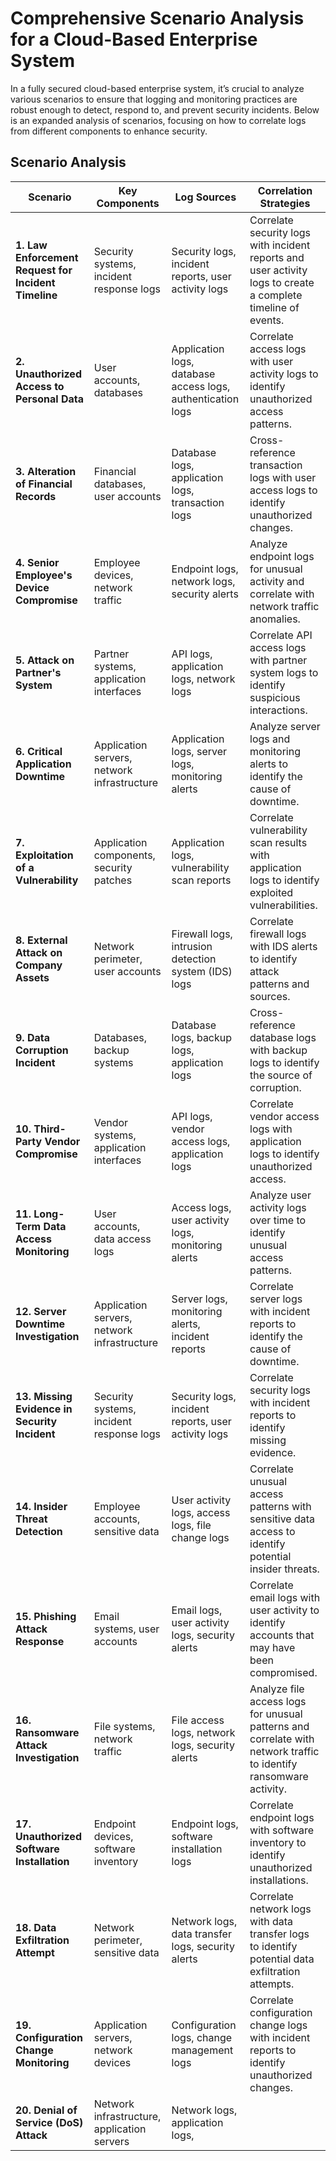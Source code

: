 # Comprehensive Scenario Analysis for a Cloud-Based Enterprise System

In a fully secured cloud-based enterprise system, it’s crucial to analyze various scenarios to ensure that logging and monitoring practices are robust enough to detect, respond to, and prevent security incidents. Below is an expanded analysis of scenarios, focusing on how to correlate logs from different components to enhance security.

## Scenario Analysis

| **Scenario**                                                                 | **Key Components**                          | **Log Sources**                               | **Correlation Strategies**                                                                 |
|-------------------------------------------------------------------------------|--------------------------------------------|------------------------------------------------|---------------------------------------------------------------------------------------------|
| **1. Law Enforcement Request for Incident Timeline**                          | Security systems, incident response logs   | Security logs, incident reports, user activity logs | Correlate security logs with incident reports and user activity logs to create a complete timeline of events. |
| **2. Unauthorized Access to Personal Data**                                   | User accounts, databases                   | Application logs, database access logs, authentication logs | Correlate access logs with user activity logs to identify unauthorized access patterns.     |
| **3. Alteration of Financial Records**                                        | Financial databases, user accounts         | Database logs, application logs, transaction logs | Cross-reference transaction logs with user access logs to identify unauthorized changes.    |
| **4. Senior Employee's Device Compromise**                                    | Employee devices, network traffic          | Endpoint logs, network logs, security alerts   | Analyze endpoint logs for unusual activity and correlate with network traffic anomalies.     |
| **5. Attack on Partner's System**                                            | Partner systems, application interfaces     | API logs, application logs, network logs       | Correlate API access logs with partner system logs to identify suspicious interactions.      |
| **6. Critical Application Downtime**                                         | Application servers, network infrastructure | Application logs, server logs, monitoring alerts | Analyze server logs and monitoring alerts to identify the cause of downtime.                |
| **7. Exploitation of a Vulnerability**                                        | Application components, security patches   | Application logs, vulnerability scan reports   | Correlate vulnerability scan results with application logs to identify exploited vulnerabilities. |
| **8. External Attack on Company Assets**                                      | Network perimeter, user accounts           | Firewall logs, intrusion detection system (IDS) logs | Correlate firewall logs with IDS alerts to identify attack patterns and sources.            |
| **9. Data Corruption Incident**                                               | Databases, backup systems                  | Database logs, backup logs, application logs    | Cross-reference database logs with backup logs to identify the source of corruption.        |
| **10. Third-Party Vendor Compromise**                                          | Vendor systems, application interfaces      | API logs, vendor access logs, application logs  | Correlate vendor access logs with application logs to identify unauthorized access.          |
| **11. Long-Term Data Access Monitoring**                                       | User accounts, data access logs            | Access logs, user activity logs, monitoring alerts | Analyze user activity logs over time to identify unusual access patterns.                   |
| **12. Server Downtime Investigation**                                         | Application servers, network infrastructure | Server logs, monitoring alerts, incident reports | Correlate server logs with incident reports to identify the cause of downtime.              |
| **13. Missing Evidence in Security Incident**                                 | Security systems, incident response logs   | Security logs, incident reports, user activity logs | Correlate security logs with incident reports to identify missing evidence.                  |
| **14. Insider Threat Detection**                                              | Employee accounts, sensitive data          | User activity logs, access logs, file change logs | Correlate unusual access patterns with sensitive data access to identify potential insider threats. |
| **15. Phishing Attack Response**                                             | Email systems, user accounts               | Email logs, user activity logs, security alerts | Correlate email logs with user activity to identify accounts that may have been compromised. |
| **16. Ransomware Attack Investigation**                                       | File systems, network traffic              | File access logs, network logs, security alerts | Analyze file access logs for unusual patterns and correlate with network traffic to identify ransomware activity. |
| **17. Unauthorized Software Installation**                                    | Endpoint devices, software inventory       | Endpoint logs, software installation logs      | Correlate endpoint logs with software inventory to identify unauthorized installations.      |
| **18. Data Exfiltration Attempt**                                            | Network perimeter, sensitive data          | Network logs, data transfer logs, security alerts | Correlate network logs with data transfer logs to identify potential data exfiltration attempts. |
| **19. Configuration Change Monitoring**                                       | Application servers, network devices       | Configuration logs, change management logs     | Correlate configuration change logs with incident reports to identify unauthorized changes.  |
| **20. Denial of Service (DoS) Attack**                                       | Network infrastructure, application servers | Network logs, application logs,
